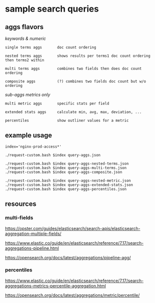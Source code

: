 # sample search queries

## aggs flavors

_keywords & numeric_ 

    single terms aggs       doc count ordering

    nested terms aggs       shows results per terms1 doc count ordering then terms2 within

    multi terms aggs        combines two fields then does doc count ordering

    composite aggs          (?) combines two fields doc count but w/o ordering

_sub-aggs metrics only_

    multi metric aggs       specific stats per field

    extended stats aggs     calculate min, avg, max, deviation, ...

    percentiles             show outliner values for a metric

## example usage

    index='nginx-prod-access*'

    ./request-custom.bash $index query-aggs.json

    ./request-custom.bash $index query-aggs-nested-terms.json
    ./request-custom.bash $index query-aggs-multi-terms.json
    ./request-custom.bash $index query-aggs-composite.json

    ./request-custom.bash $index query-aggs-nested-metric.json
    ./request-custom.bash $index query-aggs-extended-stats.json
    ./request-custom.bash $index query-aggs-percentiles.json

<!-- TODO try to combine multi-terms aggs + multi-metrics aggs -->

## resources

### multi-fields

https://opster.com/guides/elasticsearch/search-apis/elasticsearch-aggregation-multiple-fields/

https://www.elastic.co/guide/en/elasticsearch/reference/7.17/search-aggregations-pipeline.html

https://opensearch.org/docs/latest/aggregations/pipeline-agg/

### percentiles

https://www.elastic.co/guide/en/elasticsearch/reference/7.17/search-aggregations-metrics-percentile-aggregation.html

https://opensearch.org/docs/latest/aggregations/metric/percentile/

